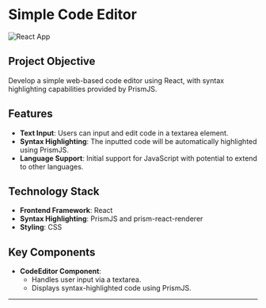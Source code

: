 
# Simple Code Editor
![React App](https://github.com/KManishY/Text_Editor/assets/46519725/0478f75f-7371-4e6b-ac26-12bf7c862714)


## Project Objective
Develop a simple web-based code editor using React, with syntax highlighting capabilities provided by PrismJS.

## Features
- **Text Input**: Users can input and edit code in a textarea element.
- **Syntax Highlighting**: The inputted code will be automatically highlighted using PrismJS.
- **Language Support**: Initial support for JavaScript with potential to extend to other languages.

## Technology Stack
- **Frontend Framework**: React
- **Syntax Highlighting**: PrismJS and prism-react-renderer
- **Styling**: CSS

## Key Components
- **CodeEditor Component**: 
  - Handles user input via a textarea.
  - Displays syntax-highlighted code using PrismJS.

---
